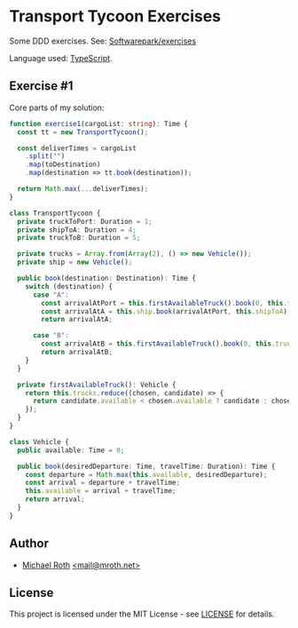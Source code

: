 # Transport Tycoon Exercises

Some DDD exercises. See: [Softwarepark/exercises
](https://github.com/Softwarepark/exercises/blob/master/transport-tycoon.md)


Language used: [TypeScript](https://www.typescriptlang.org/).

## Exercise #1

Core parts of my solution:

```typescript
function exercise1(cargoList: string): Time {
  const tt = new TransportTycoon();

  const deliverTimes = cargoList
    .split("")
    .map(toDestination)
    .map(destination => tt.book(destination));

  return Math.max(...deliverTimes);
}

class TransportTycoon {
  private truckToPort: Duration = 1;
  private shipToA: Duration = 4;
  private truckToB: Duration = 5;

  private trucks = Array.from(Array(2), () => new Vehicle());
  private ship = new Vehicle();

  public book(destination: Destination): Time {
    switch (destination) {
      case "A":
        const arrivalAtPort = this.firstAvailableTruck().book(0, this.truckToPort);
        const arrivalAtA = this.ship.book(arrivalAtPort, this.shipToA);
        return arrivalAtA;

      case "B":
        const arrivalAtB = this.firstAvailableTruck().book(0, this.truckToB);
        return arrivalAtB;
    }
  }

  private firstAvailableTruck(): Vehicle {
    return this.trucks.reduce((chosen, candidate) => {
      return candidate.available < chosen.available ? candidate : chosen;
    });
  }
}

class Vehicle {
  public available: Time = 0;

  public book(desiredDeparture: Time, travelTime: Duration): Time {
    const departure = Math.max(this.available, desiredDeparture);
    const arrival = departure + travelTime;
    this.available = arrival + travelTime;
    return arrival;
  }
}
```

## Author

  * [Michael Roth](https://mroth.net/) [<<mail@mroth.net>>](mailto:mail@mroth.net)

## License

This project is licensed under the MIT License - see [LICENSE](LICENSE) for details.
